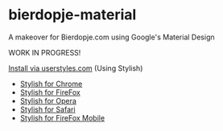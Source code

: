 # bierdopje-material
A makeover for Bierdopje.com using Google's Material Design

WORK IN PROGRESS!

<a href="https://userstyles.org/styles/136283/bierdopje-material">Install via userstyles.com</a> (Using Stylish)

- <a href="https://chrome.google.com/webstore/detail/stylish/fjnbnpbmkenffdnngjfgmeleoegfcffe">Stylish for Chrome</a>
- <a href="https://addons.mozilla.org/firefox/addon/stylish/">Stylish for FireFox</a>
- <a href="https://addons.opera.com/en/extensions/details/stylish/">Stylish for Opera</a>
- <a href="http://sobolev.us/stylish/">Stylish for Safari</a>
- <a href="https://addons.mozilla.org/en-US/firefox/addon/2108/">Stylish for FireFox Mobile</a>